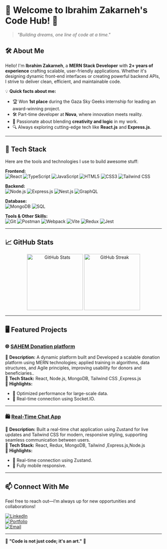 # 👋 Welcome to Ibrahim Zakarneh's Code Hub! 🚀

> _"Building dreams, one line of code at a time."_

## 🛠️ About Me

Hello! I'm **Ibrahim Zakarneh**, a **MERN Stack Developer** with **2+ years of experience** crafting scalable, user-friendly applications. Whether it's designing dynamic front-end interfaces or creating powerful backend APIs, I strive to deliver clean, efficient, and maintainable code.

💡 **Quick facts about me:**  
- 🏆 Won **1st place** during the Gaza Sky Geeks internship for leading an award-winning project.  
- 🛠️ Part-time developer at **Nova**, where innovation meets reality.  
- 🎨 Passionate about blending **creativity and logic** in my work.  
- 🔍 Always exploring cutting-edge tech like **React.js** and **Express.js**.  

---

## 🌟 Tech Stack

Here are the tools and technologies I use to build awesome stuff:

**Frontend:**  
![React](https://img.shields.io/badge/-React-blue?style=flat&logo=react&logoColor=white) ![TypeScript](https://img.shields.io/badge/-TypeScript-blue?style=flat&logo=typescript&logoColor=white) ![JavaScript](https://img.shields.io/badge/-JavaScript-yellow?style=flat&logo=javascript&logoColor=white) ![HTML5](https://img.shields.io/badge/-HTML5-orange?style=flat&logo=html5&logoColor=white) ![CSS3](https://img.shields.io/badge/-CSS3-blue?style=flat&logo=css3&logoColor=white) ![Tailwind CSS](https://img.shields.io/badge/-TailwindCSS-38B2AC?style=flat&logo=tailwind-css&logoColor=white)  

**Backend:**  
![Node.js](https://img.shields.io/badge/-Node.js-green?style=flat&logo=node.js&logoColor=white) ![Express.js](https://img.shields.io/badge/-Express.js-black?style=flat&logo=express&logoColor=white) ![Nest.js](https://img.shields.io/badge/-Nest.js-red?style=flat&logo=nestjs&logoColor=white) ![GraphQL](https://img.shields.io/badge/-GraphQL-pink?style=flat&logo=graphql&logoColor=white)  

**Database:**  
![MongoDB](https://img.shields.io/badge/-MongoDB-green?style=flat&logo=mongodb&logoColor=white) ![SQL](https://img.shields.io/badge/-SQL-lightgray?style=flat&logo=sqlite&logoColor=white)  

**Tools & Other Skills:**  
![Git](https://img.shields.io/badge/-Git-orange?style=flat&logo=git&logoColor=white) ![Postman](https://img.shields.io/badge/-Postman-orange?style=flat&logo=postman&logoColor=white) ![Webpack](https://img.shields.io/badge/-Webpack-blue?style=flat&logo=webpack&logoColor=white) ![Vite](https://img.shields.io/badge/-Vite-purple?style=flat&logo=vite&logoColor=white) ![Redux](https://img.shields.io/badge/-Redux-purple?style=flat&logo=redux&logoColor=white) ![Jest](https://img.shields.io/badge/-Jest-red?style=flat&logo=jest&logoColor=white)  

---

## 📈 GitHub Stats

<div align="center">  
  <img src="https://github-readme-stats.vercel.app/api?username=ibrahimzakarneh&show_icons=true&theme=radical" alt="GitHub Stats" height="180px"/>  
  <img src="https://github-readme-streak-stats.herokuapp.com/?user=ibrahimzakarneh&theme=radical" alt="GitHub Streak" height="180px"/>  
</div>  

---

## 🖥️ Featured Projects

### 🌐 [SAHEM Donation platform](https://sharecare-group-c-dp4v.onrender.com/)  
🔸 **Description:** A dynamic platform built and Developed a scalable donation platform using MERN technologies; applied training in algorithms, data
structures, and Agile principles, improving usability for donors and beneficiaries..  
🔸 **Tech Stack:** React, Node.js, MongoDB, Tailwind CSS ,Express.js  
🔸 **Highlights:**  
- 🚀 Optimized performance for large-scale data.  
- 🌟 Real-time connection using Socket.IO.  

---

### 🛍️ [Real-Time Chat App](https://chat-app-hyl9.onrender.com/login)  
🔸 **Description:** Built a real-time chat application using Zustand for live updates and Tailwind CSS for modern,
responsive styling, supporting seamless communication between users.  
🔸 **Tech Stack:** React, Redux, MongoDB, Tailwind ,Express.js,Node.js    
🔸 **Highlights:**  
- 🚀 Real-time connection using Zustand.  
- 📱 Fully mobile responsive.  

---

## 📫 Connect With Me

Feel free to reach out—I’m always up for new opportunities and collaborations!  

[![LinkedIn](https://img.shields.io/badge/-LinkedIn-blue?style=flat&logo=linkedin&logoColor=white)](https://www.linkedin.com/in/ibrahim-zakarneh-03b888253/)  
[![Portfolio](https://img.shields.io/badge/-Portfolio-black?style=flat&logo=github&logoColor=white)](https://react-portfolio-zvo6.onrender.com/)  
[![Email](https://img.shields.io/badge/-Email-red?style=flat&logo=gmail&logoColor=white)](mailto:https://github.com/ibrahim97zak?tab=repositories)  


---

🌟 **"Code is not just code; it's an art."** 🌟

